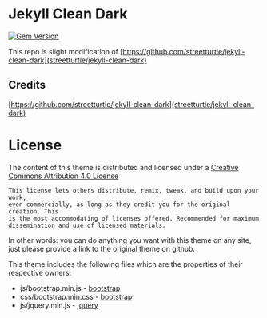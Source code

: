 Jekyll Clean Dark
============

[![Gem Version](https://badge.fury.io/rb/jekyll-clean-dark.svg)](https://badge.fury.io/rb/jekyll-clean-dark)

This repo is slight modification of [https://github.com/streetturtle/jekyll-clean-dark](streetturtle/jekyll-clean-dark)

## Credits 

[https://github.com/streetturtle/jekyll-clean-dark](streetturtle/jekyll-clean-dark)

License
=======

The content of this theme is distributed and licensed under a
[Creative Commons Attribution 4.0 License](https://creativecommons.org/licenses/by/4.0/legalcode)

    This license lets others distribute, remix, tweak, and build upon your work,
    even commercially, as long as they credit you for the original creation. This
    is the most accommodating of licenses offered. Recommended for maximum
    dissemination and use of licensed materials.

In other words: you can do anything you want with this theme on any site, just please
provide a link to the original theme on github.

This theme includes the following files which are the properties of their
respective owners:

* js/bootstrap.min.js - [bootstrap](http://getbootstrap.com)
* css/bootstrap.min.css - [bootstrap](http://getbootstrap.com)
* js/jquery.min.js - [jquery](https://jquery.com)
